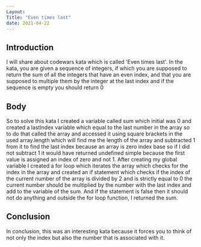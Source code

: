 ```yaml
---
Layout:
Title: "Even times last"
date: 2021-04-22
---
```


## Introduction

I will share about codewars kata which is called 'Even times last'. In the kata, you are given a sequence of integers, if which you are supposed to return the sum of all the integers that have an even index, and that you are supposed to multiple them by the integer at the last index and if the sequence is empty you should return 0

## Body

So to solve this kata I created a variable called sum which initial was 0 and created a lastIndex variable which equal to the last number in the array so to do that called the array and accessed it using square brackets in the used array.length which will find me the length of the array and subtracted 1 from it to find the last index because an array is zero index base so if I did not subtract 1 it would have returned undefined simple because the first value is assigned an index of zero and not 1.
After creating my global variable I created a for loop which iterates the array which checks for the index in the array and created an if statement which checks if the index of the current number of the array is divided by 2 and is strictly equal to 0 the current number should be multiplied by the number with the last index and add to the variable of the sum. And if the statement is false then it should not do anything and outside the for loop function, I returned the sum.

## Conclusion

In conclusion, this was an interesting kata because it forces you to think of not only the index but also the number that is associated with it.

